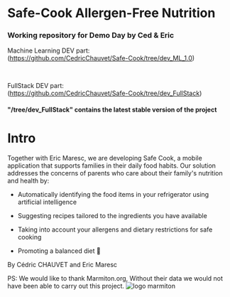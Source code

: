 ﻿# Safe-Cook Allergen-Free Nutrition
### Working repository for Demo Day by Ced & Eric

Machine Learning DEV part:<br/>
(https://github.com/CedricChauvet/Safe-Cook/tree/dev_ML_1.0)

<br/>


FullStack DEV part:<br/>
(https://github.com/CedricChauvet/Safe-Cook/tree/dev_FullStack)

#### "/tree/dev_FullStack" contains the latest stable version of the project


# Intro
Together with Eric Maresc, we are developing Safe Cook, a mobile application that supports families in their daily food habits. Our solution addresses the concerns of parents who care about their family's nutrition and health by:

* Automatically identifying the food items in your refrigerator using artificial intelligence

* Suggesting recipes tailored to the ingredients you have available

* Taking into account your allergens and dietary restrictions for safe cooking

* Promoting a balanced diet 🍎

By Cédric CHAUVET and Eric Maresc

PS: We would like to thank Marmiton.org,  Without their data we would not have been able to carry out this project.
![logo marmiton](https://github.com/user-attachments/assets/347c146a-dc62-473b-87bb-70f81dd63cd3)
